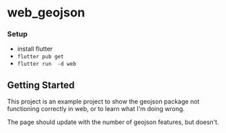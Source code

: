 # web_geojson

### Setup
 - install flutter
 - `flutter pub get`
 - `flutter run  -d web`

## Getting Started

This project is an example project to show the geojson package not functioning correctly in web, or to learn what I'm doing wrong.

The page should update with the number of geojson features, but doesn't.